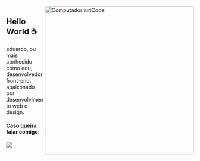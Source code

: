 <img src="https://raw.githubusercontent.com/MicaelliMedeiros/micaellimedeiros/master/image/computer-illustration.png" min-width="400px" max-width="400px" width="400px" align="right" alt="Computador iuriCode">

## Hello World ☕

eduardo, ou mais conhecido como edu, desenvolvedor front-end. apaixonado por desenvolvimento web e design.

#### Caso queira falar comigo:

<a href="https://discord.gg/tb9MxN3fgf" alt="Discord">
    <img src="https://img.shields.io/badge/-Discord-6610F2?style=for-the-badge&logo=Discord&logoColor=white&link=https://discord.gg/tb9MxN3fgf"/>
  </a>
</p>
